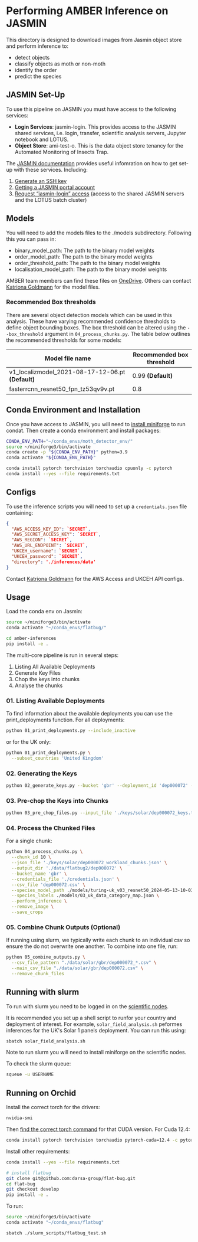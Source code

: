 # Performing AMBER Inference on JASMIN

This directory is designed to download images from Jasmin object store and perform inference to:
- detect objects
- classify objects as moth or non-moth
- identify the order
- predict the species


## JASMIN Set-Up

To use this pipeline on JASMIN you must have access to the following services:
- **Login Services**: jasmin-login. This provides access to the JASMIN shared services, i.e. login, transfer, scientific analysis servers, Jupyter notebook and LOTUS.
- **Object Store**: ami-test-o. This is the data object store tenancy for the Automated Monitoring of Insects Trap.

The [JASMIN documentation](https://help.jasmin.ac.uk/docs/getting-started/get-started-with-jasmin/) provides useful infomration on how to get set-up with these services. Including:
1. [Generate an SSH key](https://help.jasmin.ac.uk/docs/getting-started/generate-ssh-key-pair/)
2. [Getting a JASMIN portal account](https://help.jasmin.ac.uk/docs/getting-started/get-jasmin-portal-account/)
3. [Request “jasmin-login” access](https://help.jasmin.ac.uk/docs/getting-started/get-login-account/) (access to the shared JASMIN servers and the LOTUS batch cluster)

## Models

You will need to add the models files to the ./models subdirectory. Following this you can pass in:
- binary_model_path: The path to the binary model weights
- order_model_path: The path to the binary model weights
- order_threshold_path: The path to the binary model weights
- localisation_model_path: The path to the binary model weights

AMBER team members can find these files on [OneDrive](https://thealanturininstitute.sharepoint.com/:f:/r/sites/Automatedbiodiversitymonitoring/Shared%20Documents/General/Data/models/jasmin?csf=1&web=1&e=HgjhgA). Others can contact [Katriona Goldmann](kgoldmann@turing.ac.uk) for the model files.

### Recommended Box thresholds

There are several object detection models which can be used in this analysis. These have varying recommended confidence thresholds to define object bounding boxes. The box threshold can be altered using the `--box_threshold` argument in `04_process_chunks.py`. The table below outlines the recommended thresholds for some models:

| Model file name                                   | Recommended box threshold |
|---------------------------------------------------|---------------------------|
| v1_localizmodel_2021-08-17-12-06.pt **(Default)** | 0.99 **(Default)**        |
| fasterrcnn_resnet50_fpn_tz53qv9v.pt               | 0.8                       |


## Conda Environment and Installation

Once you have access to JASMIN, you will need to [install miniforge](https://help.jasmin.ac.uk/docs/software-on-jasmin/creating-and-using-miniforge-environments/) to run condat. Then create a conda environment and install packages:

```bash
CONDA_ENV_PATH="~/conda_envs/moth_detector_env/"
source ~/miniforge3/bin/activate
conda create -p "${CONDA_ENV_PATH}" python=3.9
conda activate "${CONDA_ENV_PATH}"

conda install pytorch torchvision torchaudio cpuonly -c pytorch
conda install --yes --file requirements.txt
```

## Configs

To use the inference scripts you will need to set up a `credentials.json` file containing:

```json
{
  "AWS_ACCESS_KEY_ID": `SECRET`,
  "AWS_SECRET_ACCESS_KEY": `SECRET`,
  "AWS_REGION": `SECRET`,
  "AWS_URL_ENDPOINT": `SECRET`,
  "UKCEH_username": `SECRET`,
  "UKCEH_password": `SECRET`,
  "directory": './inferences/data'
}
```

Contact [Katriona Goldmann](kgoldmann@turing.ac.uk) for the AWS Access and UKCEH API configs.

## Usage

Load the conda env on Jasmin:

```bash
source ~/miniforge3/bin/activate
conda activate "~/conda_envs/flatbug/"

cd amber-inferences
pip install -e .
```

<!-- _or on Baskerville_:

```bash
module load bask-apps/live
module load CUDA/11.7.0
module load Python/3.9.5-GCCcore-10.3.0
module load Miniforge3/24.1.2-0
eval "$(${EBROOTMINIFORGE3}/bin/conda shell.bash hook)"
source "${EBROOTMINIFORGE3}/etc/profile.d/mamba.sh"
mamba activate "/bask/projects/v/vjgo8416-amber/moth_detector_env"
``` -->

The multi-core pipeline is run in several steps:

1. Listing All Available Deployments
2. Generate Key Files
3. Chop the keys into chunks
4. Analyse the chunks

### 01. Listing Available Deployments

To find information about the available deployments you can use the print_deployments function. For all deployments:

```bash
python 01_print_deployments.py --include_inactive
```

or for the UK only:

```bash
python 01_print_deployments.py \
  --subset_countries 'United Kingdom'
```

### 02. Generating the Keys

```bash
python 02_generate_keys.py --bucket 'gbr' --deployment_id 'dep000072' --output_file './keys/solar/dep000072_keys.txt'
```

### 03. Pre-chop the Keys into Chunks

```bash
python 03_pre_chop_files.py --input_file './keys/solar/dep000072_keys.txt' --file_extensions 'jpg' 'jpeg' --chunk_size 100 --output_file './keys/solar/dep000072_workload_chunks.json'
```

### 04. Process the Chunked Files

For a single chunk:

```bash
python 04_process_chunks.py \
  --chunk_id 10 \
  --json_file './keys/solar/dep000072_workload_chunks.json' \
  --output_dir './data/flatbug2/dep000072' \
  --bucket_name 'gbr' \
  --credentials_file './credentials.json' \
  --csv_file 'dep000072.csv' \
  --species_model_path ./models/turing-uk_v03_resnet50_2024-05-13-10-03_state.pt \
  --species_labels ./models/03_uk_data_category_map.json \
  --perform_inference \
  --remove_image \
  --save_crops
```

### 05. Combine Chunk Outputs (Optional)

If running using slurm, we typically write each chunk to an individual csv so ensure the do not overwrite one another. To combine into one file, run:

```bash
python 05_combine_outputs.py \
  --csv_file_pattern "./data/solar/gbr/dep000072_*.csv" \
  --main_csv_file "./data/solar/gbr/dep000072.csv" \
  --remove_chunk_files
```

## Running with slurm

To run with slurm you need to be logged in on the [scientific nodes](https://help.jasmin.ac.uk/docs/interactive-computing/sci-servers/).

It is recommended you set up a shell script to runfor your country and deployment of interest. For example, `solar_field_analysis.sh` peformes inferences for the UK's Solar 1 panels deployment. You can run this using:

```bash
sbatch solar_field_analysis.sh
```

Note to run slurm you will need to install miniforge on the scientific nodes.

To check the slurm queue:

```bash
squeue -u USERNAME
```

## Running on Orchid

Install the correct torch for the drivers:

```bash
nvidia-smi
```

Then [find the correct torch command](https://pytorch.org/get-started/locally/) for that CUDA version. For Cuda 12.4:

```bash
conda install pytorch torchvision torchaudio pytorch-cuda=12.4 -c pytorch -c nvidia
```

Install other requirements:

```bash
conda install --yes --file requirements.txt

# install flatbug
git clone git@github.com:darsa-group/flat-bug.git
cd flat-bug
git checkout develop
pip install -e .
```

To run:

```bash
source ~/miniforge3/bin/activate
conda activate "~/conda_envs/flatbug"

sbatch ./slurm_scripts/flatbug_test.sh
```
